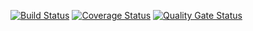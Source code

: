 [![Build Status](https://travis-ci.com/1LAE/Test_lab2.svg?branch=master)](https://travis-ci.com/1LAE/Test_lab2)
[![Coverage Status](https://coveralls.io/repos/github/1LAE/Test_lab2/badge.svg?branch=master)](https://coveralls.io/github/1LAE/Test_lab2?branch=master)
[![Quality Gate Status](https://sonarcloud.io/api/project_badges/measure?project=1LAE_Test_lab2&metric=alert_status)](https://sonarcloud.io/dashboard?id=1LAE_Test_lab2)
